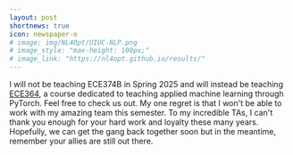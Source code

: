 ```yaml
---
layout: post
shortnews: true
icon: newspaper-o
# image: img/NL4Opt/UIUC-NLP.png
# image_style: "max-height: 100px;"
# image_link: "https://nl4opt.github.io/results/"
---
```


I will not be teaching ECE374B in Spring 2025 and will instead be teaching [ECE364](https://eceml.com/), a course dedicated to teaching applied machine learning through PyTorch. Feel free to check us out. My one regret is that I won't be able to work with my amazing team this semester. To my incredible TAs, I can't thank you enough for your hard work and loyalty these many years. Hopefully, we can get the gang back together soon but in the meantime, remember your allies are still out there. 